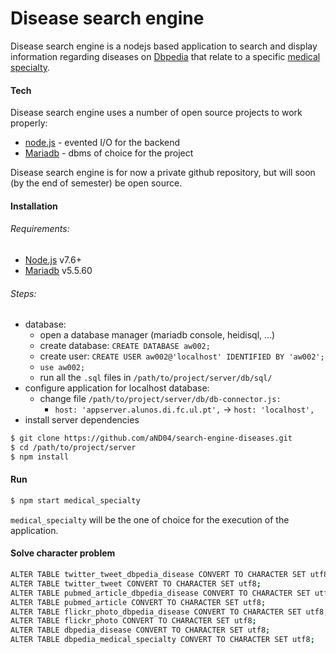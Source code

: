 # Disease search engine

Disease search engine is a nodejs based application to search and display information regarding diseases on [Dbpedia](https://wiki.dbpedia.org/) that relate to a specific [medical specialty](https://en.wikipedia.org/wiki/Specialty_(medicine)).

#### Tech

Disease search engine uses a number of open source projects to work properly:

* [node.js](https://nodejs.org/en/) - evented I/O for the backend
* [Mariadb](https://mariadb.org/) - dbms of choice for the project

Disease search engine is for now a private github repository, but will soon (by the end of semester) be open source.

#### Installation
###### Requirements:
* [Node.js](https://nodejs.org/) v7.6+
* [Mariadb](https://downloads.mariadb.org/) v5.5.60

###### Steps:
* database:
    * open a database manager (mariadb console, heidisql, ...)
    * create database: `CREATE DATABASE aw002;`
    * create user: `CREATE USER aw002@'localhost' IDENTIFIED BY 'aw002';`
    * `use aw002;`
    * run all the `.sql` files in `/path/to/project/server/db/sql/` 
* configure application for localhost database:
    * change file `/path/to/project/server/db/db-connector.js:`
        * `host: 'appserver.alunos.di.fc.ul.pt',` -> `host: 'localhost',`
* install server dependencies
```sh
$ git clone https://github.com/aND04/search-engine-diseases.git
$ cd /path/to/project/server
$ npm install
```
#### Run
``` sh
$ npm start medical_specialty
```
`medical_specialty` will be the one of choice for the execution of the application.

#### Solve character problem
``` sh
ALTER TABLE twitter_tweet_dbpedia_disease CONVERT TO CHARACTER SET utf8;
ALTER TABLE twitter_tweet CONVERT TO CHARACTER SET utf8;
ALTER TABLE pubmed_article_dbpedia_disease CONVERT TO CHARACTER SET utf8;
ALTER TABLE pubmed_article CONVERT TO CHARACTER SET utf8;
ALTER TABLE flickr_photo_dbpedia_disease CONVERT TO CHARACTER SET utf8;
ALTER TABLE flickr_photo CONVERT TO CHARACTER SET utf8;
ALTER TABLE dbpedia_disease CONVERT TO CHARACTER SET utf8;
ALTER TABLE dbpedia_medical_specialty CONVERT TO CHARACTER SET utf8;
```

